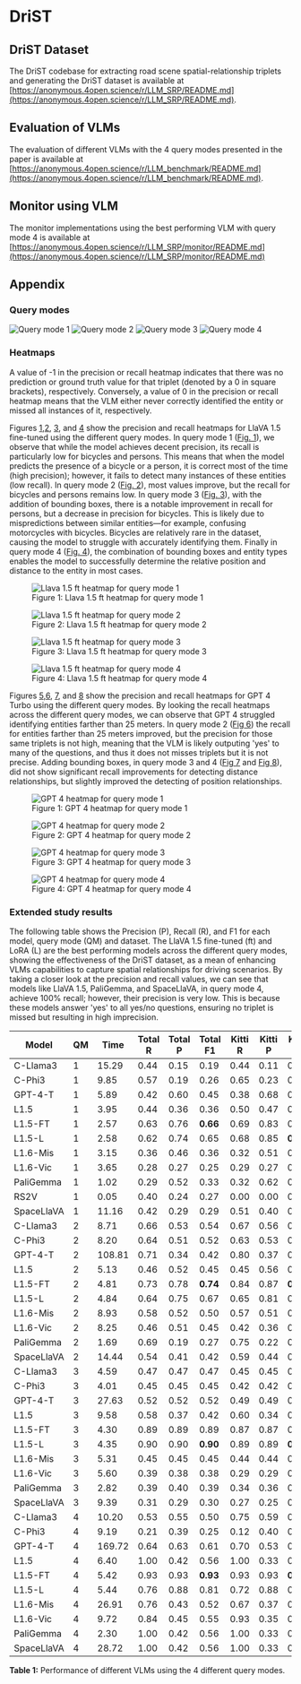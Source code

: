 # DriST

## DriST Dataset
The DriST codebase for extracting road scene spatial-relationship triplets and generating the DriST dataset is available at [https://anonymous.4open.science/r/LLM_SRP/README.md](https://anonymous.4open.science/r/LLM_SRP/README.md).

## Evaluation of VLMs
The evaluation of different VLMs with the 4 query modes presented in the paper is available at [https://anonymous.4open.science/r/LLM_benchmark/README.md](https://anonymous.4open.science/r/LLM_benchmark/README.md).

## Monitor using VLM
The monitor implementations using the best performing VLM with query mode 4 is available at [https://anonymous.4open.science/r/LLM_SRP/monitor/README.md](https://anonymous.4open.science/r/LLM_SRP/monitor/README.md)

## Appendix
### Query modes
![Query mode 1](images/cropped_qm1.png "Query mode 1")
![Query mode 2](images/cropped_qm2.png "Query mode 2")
![Query mode 3](images/cropped_qm3.png "Query mode 3")
![Query mode 4](images/cropped_qm4.png "Query mode 4")

### Heatmaps
A value of -1 in the precision or recall heatmap indicates that there was no prediction or ground truth value for that triplet (denoted by a 0 in square brackets), respectively.
Conversely, a value of 0 in the precision or recall heatmap means that the VLM either never correctly identified the entity or missed all instances of it, respectively.

Figures [1](#fig1),[2](#fig2), [3](#fig3), and [4](#fig4) show the precision and recall heatmaps for LlaVA 1.5 fine-tuned using the different query modes.
In query mode 1 ([Fig. 1](#fig1)),  we observe that while the model achieves decent precision, its recall is particularly low for bicycles and persons.
This means that when the model predicts the presence of a bicycle or a person, it is correct most of the time (high precision); however, it fails to detect many instances of these entities (low recall).
In query mode 2 ([Fig. 2](#fig2)), most values improve, but the recall for bicycles and persons remains low.
In query mode 3 ([Fig. 3](#fig3)), with the addition of bounding boxes, there is a notable improvement in recall for persons, but a decrease in precision for bicycles.
This is likely due to mispredictions between similar entities—for example, confusing motorcycles with bicycles. 
Bicycles are relatively rare in the dataset, causing the model to struggle with accurately identifying them.
Finally in query mode 4 ([Fig. 4](#fig4)), the combination of bounding boxes and entity types enables the model to successfully determine the relative position and distance to the entity in most cases.

<figure id="fig1">
  <img src="images/llava_1.5_ft_m1__mode_1_heatmap.png" alt="Llava 1.5 ft heatmap for query mode 1">
  <figcaption>Figure 1: Llava 1.5 ft heatmap for query mode 1</figcaption>
</figure>
<figure id="fig2">
  <img src="images/llava_1.5_ft_m2__mode_2_heatmap.png" alt="Llava 1.5 ft heatmap for query mode 2">
  <figcaption>Figure 2: Llava 1.5 ft heatmap for query mode 2</figcaption>
</figure>
<figure id="fig3">
  <img src="images/llava_1.5_ft_m3__mode_3_heatmap.png" alt="Llava 1.5 ft heatmap for query mode 3">
  <figcaption>Figure 3: Llava 1.5 ft heatmap for query mode 3</figcaption>
</figure>
<figure id="fig4">
  <img src="images/llava_1.5_ft_m4__mode_4_heatmap.png" alt="Llava 1.5 ft heatmap for query mode 4">
  <figcaption>Figure 4: Llava 1.5 ft heatmap for query mode 4</figcaption>
</figure>

Figures [5](#fig5),[6](#fig6), [7](#fig7), and [8](#fig8) show the precision and recall heatmaps for GPT 4 Turbo using the different query modes.
By looking the recall heatmaps across the different query modes, we can observe that GPT 4 struggled identifying entities farther than 25 meters.
In query mode 2 ([Fig 6](#fig6)) the recall for entities farther than 25 meters improved, but the precision for those same triplets is not high, meaning that the VLM is likely outputing 'yes' to many of the questions, and thus it does not misses triplets but it is not precise.
Adding bounding boxes, in query mode 3 and 4 ([Fig 7](#fig7) and [Fig 8](#fig8)), did not show significant recall improvements for detecting distance relationships, but slightly improved the detecting of position relationships.

<figure id="fig5">
  <img src="images/gpt__mode_1__zero_shot__90imgs_heatmap.png" alt="GPT 4 heatmap for query mode 1">
  <figcaption>Figure 1: GPT 4 heatmap for query mode 1</figcaption>
</figure>
<figure id="fig6">
  <img src="images/gpt__mode_2__zero_shot__90imgs_heatmap.png" alt="GPT 4 heatmap for query mode 2">
  <figcaption>Figure 2: GPT 4 heatmap for query mode 2</figcaption>
</figure>
<figure id="fig7">
  <img src="images/gpt__mode_3__zero_shot__90imgs_heatmap.png" alt="GPT 4 heatmap for query mode 3">
  <figcaption>Figure 3: GPT 4 heatmap for query mode 3</figcaption>
</figure>
<figure id="fig8">
  <img src="images/gpt__mode_4__zero_shot__90imgs_heatmap.png" alt="GPT 4 heatmap for query mode 4">
  <figcaption>Figure 4: GPT 4 heatmap for query mode 4</figcaption>
</figure>

### Extended study results

The following table shows the Precision (P), Recall (R), and F1 for each model, query mode (QM) and dataset.
The LlaVA 1.5 fine-tuned (ft) and LoRA (L) are the best performing models across the different query modes, showing the effectiveness of the DriST dataset, as a mean of enhancing VLMs capabilities to capture spatial relationships for driving scenarios. 
By taking a closer look at the precision and recall values, we can see that models like LlaVA 1.5, PaliGemma, and SpaceLlaVA, in query mode 4, achieve 100% recall; however, their precision is very low.
This is because these models answer 'yes' to all yes/no questions, ensuring no triplet is missed but resulting in high imprecision.

| Model      | QM | Time   | Total R | Total P | Total F1 | Kitti R | Kitti P | Kitti F1 | Waymo R | Waymo P | Waymo F1 | nuScenes R | nuScenes P | nuScenes F1 |
|------------|----|--------|---------|---------|----------|---------|---------|----------|---------|---------|----------|------------|------------|-------------|
| C-Llama3   | 1  | 15.29  | 0.44    | 0.15    | 0.19     | 0.44    | 0.11    | 0.15     | 0.42    | 0.15    | 0.18     | 0.46       | 0.20       | 0.23        |
| C-Phi3     | 1  | 9.85   | 0.57    | 0.19    | 0.26     | 0.65    | 0.23    | 0.31     | 0.55    | 0.20    | 0.26     | 0.49       | 0.16       | 0.21        |
| GPT-4-T    | 1  | 5.89   | 0.42    | 0.60    | 0.45     | 0.38    | 0.68    | 0.45     | 0.35    | 0.54    | 0.37     | 0.53       | 0.57       | 0.53        |
| L1.5       | 1  | 3.95   | 0.44    | 0.36    | 0.36     | 0.50    | 0.47    | 0.44     | 0.40    | 0.39    | 0.35     | 0.42       | 0.24       | 0.28        |
| L1.5-FT    | 1  | 2.57   | 0.63    | 0.76    | **0.66** | 0.69    | 0.83    | 0.72     | 0.61    | 0.81    | **0.67** | 0.59       | 0.64       | **0.59**    |
| L1.5-L     | 1  | 2.58   | 0.62    | 0.74    | 0.65     | 0.68    | 0.85    | **0.73** | 0.62    | 0.80    | 0.66     | 0.56       | 0.59       | 0.55        |
| L1.6-Mis   | 1  | 3.15   | 0.36    | 0.46    | 0.36     | 0.32    | 0.51    | 0.35     | 0.37    | 0.49    | 0.38     | 0.38       | 0.38       | 0.35        |
| L1.6-Vic   | 1  | 3.65   | 0.28    | 0.27    | 0.25     | 0.29    | 0.27    | 0.26     | 0.30    | 0.29    | 0.27     | 0.24       | 0.23       | 0.23        |
| PaliGemma  | 1  | 1.02   | 0.29    | 0.52    | 0.33     | 0.32    | 0.62    | 0.38     | 0.26    | 0.56    | 0.32     | 0.30       | 0.37       | 0.30        |
| RS2V       | 1  | 0.05   | 0.40    | 0.24    | 0.27     | 0.00    | 0.00    | 0.00     | 0.53    | 0.26    | 0.31     | 0.66       | 0.47       | 0.51        |
| SpaceLlaVA | 1  | 11.16  | 0.42    | 0.29    | 0.29     | 0.51    | 0.40    | 0.39     | 0.37    | 0.23    | 0.24     | 0.37       | 0.23       | 0.25        |
| C-Llama3   | 2  | 8.71   | 0.66    | 0.53    | 0.54     | 0.67    | 0.56    | 0.55     | 0.64    | 0.56    | 0.56     | 0.67       | 0.45       | 0.51        |
| C-Phi3     | 2  | 8.20   | 0.64    | 0.51    | 0.52     | 0.63    | 0.53    | 0.51     | 0.64    | 0.57    | 0.56     | 0.65       | 0.44       | 0.49        |
| GPT-4-T    | 2  | 108.81 | 0.71    | 0.34    | 0.42     | 0.80    | 0.37    | 0.46     | 0.68    | 0.37    | 0.44     | 0.64       | 0.30       | 0.37        |
| L1.5       | 2  | 5.13   | 0.46    | 0.52    | 0.45     | 0.45    | 0.56    | 0.44     | 0.43    | 0.57    | 0.46     | 0.50       | 0.44       | 0.44        |
| L1.5-FT    | 2  | 4.81   | 0.73    | 0.78    | **0.74** | 0.84    | 0.87    | **0.84** | 0.73    | 0.80    | **0.74** | 0.63       | 0.69       | **0.64**    |
| L1.5-L     | 2  | 4.84   | 0.64    | 0.75    | 0.67     | 0.65    | 0.81    | 0.69     | 0.66    | 0.79    | 0.69     | 0.62       | 0.66       | 0.61        |
| L1.6-Mis   | 2  | 8.93   | 0.58    | 0.52    | 0.50     | 0.57    | 0.51    | 0.47     | 0.53    | 0.59    | 0.52     | 0.63       | 0.45       | 0.49        |
| L1.6-Vic   | 2  | 8.25   | 0.46    | 0.51    | 0.45     | 0.42    | 0.36    | 0.35     | 0.44    | 0.62    | 0.48     | 0.51       | 0.56       | 0.50        |
| PaliGemma  | 2  | 1.69   | 0.69    | 0.19    | 0.27     | 0.75    | 0.22    | 0.31     | 0.65    | 0.24    | 0.32     | 0.68       | 0.12       | 0.20        |
| SpaceLlaVA | 2  | 14.44  | 0.54    | 0.41    | 0.42     | 0.59    | 0.44    | 0.44     | 0.51    | 0.51    | 0.47     | 0.53       | 0.28       | 0.34        |
| C-Llama3   | 3  | 4.59   | 0.47    | 0.47    | 0.47     | 0.45    | 0.45    | 0.45     | 0.40    | 0.40    | 0.40     | 0.55       | 0.55       | 0.55        |
| C-Phi3     | 3  | 4.01   | 0.45    | 0.45    | 0.45     | 0.42    | 0.42    | 0.42     | 0.37    | 0.37    | 0.37     | 0.56       | 0.56       | 0.56        |
| GPT-4-T    | 3  | 27.63  | 0.52    | 0.52    | 0.52     | 0.49    | 0.49    | 0.49     | 0.38    | 0.38    | 0.38     | 0.71       | 0.71       | 0.71        |
| L1.5       | 3  | 9.58   | 0.58    | 0.37    | 0.42     | 0.60    | 0.34    | 0.40     | 0.53    | 0.31    | 0.35     | 0.59       | 0.47       | 0.50        |
| L1.5-FT    | 3  | 4.30   | 0.89    | 0.89    | 0.89     | 0.87    | 0.87    | 0.87     | 0.90    | 0.90    | **0.90** | 0.88       | 0.88       | 0.88        |
| L1.5-L     | 3  | 4.35   | 0.90    | 0.90    | **0.90** | 0.89    | 0.89    | **0.89** | 0.90    | 0.90    | 0.90     | 0.92       | 0.92       | **0.92**    |
| L1.6-Mis   | 3  | 5.31   | 0.45    | 0.45    | 0.45     | 0.44    | 0.44    | 0.44     | 0.39    | 0.39    | 0.39     | 0.53       | 0.53       | 0.53        |
| L1.6-Vic   | 3  | 5.60   | 0.39    | 0.38    | 0.38     | 0.29    | 0.29    | 0.29     | 0.38    | 0.33    | 0.34     | 0.50       | 0.51       | 0.50        |
| PaliGemma  | 3  | 2.82   | 0.39    | 0.40    | 0.39     | 0.34    | 0.36    | 0.35     | 0.36    | 0.37    | 0.36     | 0.47       | 0.48       | 0.47        |
| SpaceLlaVA | 3  | 9.39   | 0.31    | 0.29    | 0.30     | 0.27    | 0.25    | 0.26     | 0.32    | 0.30    | 0.30     | 0.33       | 0.33       | 0.33        |
| C-Llama3   | 4  | 10.20  | 0.53    | 0.55    | 0.50     | 0.75    | 0.59    | 0.63     | 0.24    | 0.40    | 0.27     | 0.60       | 0.65       | 0.59        |
| C-Phi3     | 4  | 9.19   | 0.21    | 0.39    | 0.25     | 0.12    | 0.40    | 0.17     | 0.18    | 0.25    | 0.19     | 0.34       | 0.53       | 0.37        |
| GPT-4-T    | 4  | 169.72 | 0.64    | 0.63    | 0.61     | 0.70    | 0.53    | 0.59     | 0.40    | 0.59    | 0.46     | 0.82       | 0.77       | 0.78        |
| L1.5       | 4  | 6.40   | 1.00    | 0.42    | 0.56     | 1.00    | 0.33    | 0.50     | 1.00    | 0.43    | 0.57     | 1.00       | 0.49       | 0.61        |
| L1.5-FT    | 4  | 5.42   | 0.93    | 0.93    | **0.93** | 0.93    | 0.93    | **0.93** | 0.93    | 0.92    | **0.93** | 0.93       | 0.93       | **0.93**    |
| L1.5-L     | 4  | 5.44   | 0.76    | 0.88    | 0.81     | 0.72    | 0.88    | 0.78     | 0.83    | 0.87    | 0.84     | 0.73       | 0.89       | 0.79        |
| L1.6-Mis   | 4  | 26.91  | 0.76    | 0.43    | 0.52     | 0.67    | 0.37    | 0.45     | 0.66    | 0.44    | 0.51     | 0.96       | 0.49       | 0.61        |
| L1.6-Vic   | 4  | 9.72   | 0.84    | 0.45    | 0.55     | 0.93    | 0.35    | 0.50     | 0.72    | 0.48    | 0.54     | 0.87       | 0.53       | 0.63        |
| PaliGemma  | 4  | 2.30   | 1.00    | 0.42    | 0.56     | 1.00    | 0.33    | 0.50     | 1.00    | 0.43    | 0.57     | 1.00       | 0.49       | 0.61        |
| SpaceLlaVA | 4  | 28.72  | 1.00    | 0.42    | 0.56     | 1.00    | 0.33    | 0.50     | 1.00    | 0.43    | 0.57     | 1.00       | 0.49       | 0.61        |

**Table 1:** Performance of different VLMs using the 4 different query modes.